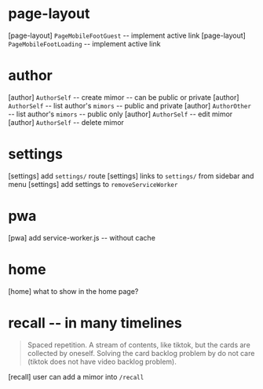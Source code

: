 # page-layout

[page-layout] `PageMobileFootGuest` -- implement active link
[page-layout] `PageMobileFootLoading` -- implement active link

# author

[author] `AuthorSelf` -- create mimor -- can be public or private
[author] `AuthorSelf` -- list author's `mimors` -- public and private
[author] `AuthorOther` -- list author's `mimors` -- public only
[author] `AuthorSelf` -- edit mimor
[author] `AuthorSelf` -- delete mimor

# settings

[settings] add `settings/` route
[settings] links to `settings/` from sidebar and menu
[settings] add settings to `removeServiceWorker`

# pwa

[pwa] add service-worker.js -- without cache

# home

[home] what to show in the home page?

# recall -- in many timelines

> Spaced repetition. A stream of contents, like tiktok, but the cards
> are collected by oneself. Solving the card backlog problem by do not
> care (tiktok does not have video backlog problem).

[recall] user can add a mimor into `/recall`
